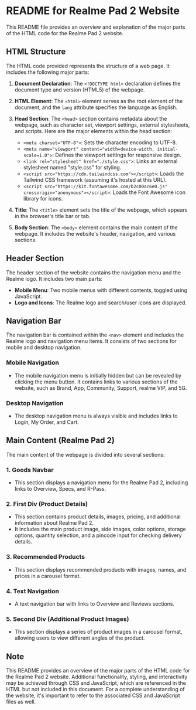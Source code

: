 # README for Realme Pad 2 Website

This README file provides an overview and explanation of the major parts of the HTML code for the Realme Pad 2 website.

## HTML Structure
The HTML code provided represents the structure of a web page. It includes the following major parts:

1. **Document Declaration**: The `<!DOCTYPE html>` declaration defines the document type and version (HTML5) of the webpage.

2. **HTML Element**: The `<html>` element serves as the root element of the document, and the `lang` attribute specifies the language as English.

3. **Head Section**: The `<head>` section contains metadata about the webpage, such as character set, viewport settings, external stylesheets, and scripts. Here are the major elements within the head section:
   - `<meta charset="UTF-8">`: Sets the character encoding to UTF-8.
   - `<meta name="viewport" content="width=device-width, initial-scale=1.0">`: Defines the viewport settings for responsive design.
   - `<link rel="stylesheet" href="./style.css">`: Links an external stylesheet named "style.css" for styling.
   - `<script src="https://cdn.tailwindcss.com"></script>`: Loads the Tailwind CSS framework (assuming it's hosted at this URL).
   - `<script src="https://kit.fontawesome.com/b2c00ac6e0.js" crossorigin="anonymous"></script>`: Loads the Font Awesome icon library for icons.

4. **Title**: The `<title>` element sets the title of the webpage, which appears in the browser's title bar or tab.

5. **Body Section**: The `<body>` element contains the main content of the webpage. It includes the website's header, navigation, and various sections.

## Header Section
The header section of the website contains the navigation menu and the Realme logo. It includes two main parts:
   - **Mobile Menu**: Two mobile menus with different contents, toggled using JavaScript.
   - **Logo and Icons**: The Realme logo and search/user icons are displayed.

## Navigation Bar
The navigation bar is contained within the `<nav>` element and includes the Realme logo and navigation menu items. It consists of two sections for mobile and desktop navigation.

### Mobile Navigation
- The mobile navigation menu is initially hidden but can be revealed by clicking the menu button. It contains links to various sections of the website, such as Brand, App, Community, Support, realme VIP, and 5G.

### Desktop Navigation
- The desktop navigation menu is always visible and includes links to Login, My Order, and Cart.

## Main Content (Realme Pad 2)
The main content of the webpage is divided into several sections:

### 1. Goods Navbar
- This section displays a navigation menu for the Realme Pad 2, including links to Overview, Specs, and R-Pass.

### 2. First Div (Product Details)
- This section contains product details, images, pricing, and additional information about Realme Pad 2.
- It includes the main product image, side images, color options, storage options, quantity selection, and a pincode input for checking delivery details.

### 3. Recommended Products
- This section displays recommended products with images, names, and prices in a carousel format.

### 4. Text Navigation
- A text navigation bar with links to Overview and Reviews sections.

### 5. Second Div (Additional Product Images)
- This section displays a series of product images in a carousel format, allowing users to view different angles of the product.

## Note
This README provides an overview of the major parts of the HTML code for the Realme Pad 2 website. Additional functionality, styling, and interactivity may be achieved through CSS and JavaScript, which are referenced in the HTML but not included in this document. For a complete understanding of the website, it's important to refer to the associated CSS and JavaScript files as well.
